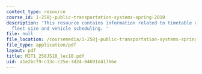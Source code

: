 ```yaml
---
content_type: resource
course_id: 1-258j-public-transportation-systems-spring-2010
description: 'This resource contains information related to timetable development,
  fleet size and vehicle scheduling. '
file: null
file_location: /coursemedia/1-258j-public-transportation-systems-spring-2010/a1e2bcf9c13cc25e3d2404691e41766e_MIT1_258JS10_lec18.pdf
file_type: application/pdf
layout: pdf
title: MIT1_258JS10_lec18.pdf
uid: a1e2bcf9-c13c-c25e-3d24-04691e41766e
---
```

